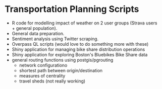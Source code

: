 
# Transportation Planning Scripts 
 - R code for modelling impact of weather on 2 user groups (Strava users + general population). 
 - General data preparation. 
 - Sentiment analysis using Twitter scraping. 
 - Overpass QL scripts (would love to do something more with these) 
 - Shiny application for managing bike share distribution operations 
 - Shiny application for exploring Boston's Bluebikes Bike Share data
 - general routing functions using postgis/pgrouting
   - network configurationo
   - shortest path between origin/destination
   - measures of centrality
   - travel sheds (not really working)
